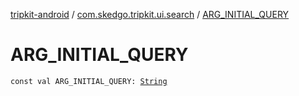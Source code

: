 [tripkit-android](../index.md) / [com.skedgo.tripkit.ui.search](index.md) / [ARG_INITIAL_QUERY](./-a-r-g_-i-n-i-t-i-a-l_-q-u-e-r-y.md)

# ARG_INITIAL_QUERY

`const val ARG_INITIAL_QUERY: `[`String`](https://kotlinlang.org/api/latest/jvm/stdlib/kotlin/-string/index.html)